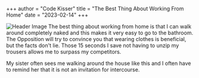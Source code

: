 +++
author = "Code Kisser"
title = "The Best Thing About Working From Home"
date = "2023-02-14"
+++
<!--more-->
![Header Image](https://imageio.forbes.com/specials-images/imageserve/60cd27d30b7e2b2f9f37d80b/Hello--can-I-help-you-/960x0.jpg?format=jpg&width=960)
The best thing about working from home is that I can walk around completely naked and this makes it very easy to go to the bathroom.
The Opposition will try to convince you that wearing clothes is beneficial, but the facts don't lie. Those 15 seconds I save not having to unzip my trousers allows me to surpass my competitors. 

My sister often sees me walking around the house like this and I often have to remind her that it is not an invitation for intercourse.
